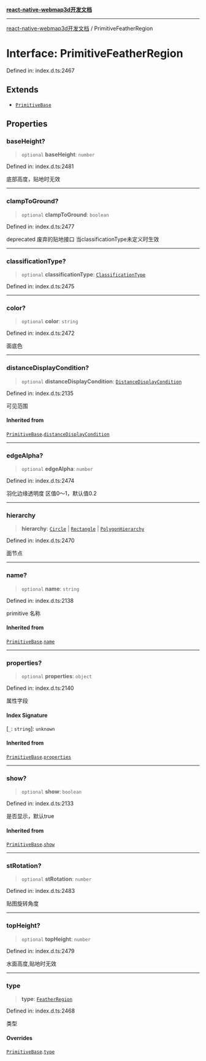 [**react-native-webmap3d开发文档**](../README.md)

***

[react-native-webmap3d开发文档](../globals.md) / PrimitiveFeatherRegion

# Interface: PrimitiveFeatherRegion

Defined in: index.d.ts:2467

## Extends

- [`PrimitiveBase`](PrimitiveBase.md)

## Properties

### baseHeight?

> `optional` **baseHeight**: `number`

Defined in: index.d.ts:2481

底部高度，贴地时无效

***

### clampToGround?

> `optional` **clampToGround**: `boolean`

Defined in: index.d.ts:2477

deprecated 废弃的贴地接口 当classificationType未定义时生效

***

### classificationType?

> `optional` **classificationType**: [`ClassificationType`](../enumerations/ClassificationType.md)

Defined in: index.d.ts:2475

***

### color?

> `optional` **color**: `string`

Defined in: index.d.ts:2472

面底色

***

### distanceDisplayCondition?

> `optional` **distanceDisplayCondition**: [`DistanceDisplayCondition`](DistanceDisplayCondition.md)

Defined in: index.d.ts:2135

可见范围

#### Inherited from

[`PrimitiveBase`](PrimitiveBase.md).[`distanceDisplayCondition`](PrimitiveBase.md#distancedisplaycondition)

***

### edgeAlpha?

> `optional` **edgeAlpha**: `number`

Defined in: index.d.ts:2474

羽化边缘透明度 区值0～1，默认值0.2

***

### hierarchy

> **hierarchy**: [`Circle`](Circle.md) \| [`Rectangle`](Rectangle.md) \| [`PolygonHierarchy`](PolygonHierarchy.md)

Defined in: index.d.ts:2470

面节点

***

### name?

> `optional` **name**: `string`

Defined in: index.d.ts:2138

primitive 名称

#### Inherited from

[`PrimitiveBase`](PrimitiveBase.md).[`name`](PrimitiveBase.md#name)

***

### properties?

> `optional` **properties**: `object`

Defined in: index.d.ts:2140

属性字段

#### Index Signature

\[`_`: `string`\]: `unknown`

#### Inherited from

[`PrimitiveBase`](PrimitiveBase.md).[`properties`](PrimitiveBase.md#properties)

***

### show?

> `optional` **show**: `boolean`

Defined in: index.d.ts:2133

是否显示，默认true

#### Inherited from

[`PrimitiveBase`](PrimitiveBase.md).[`show`](PrimitiveBase.md#show)

***

### stRotation?

> `optional` **stRotation**: `number`

Defined in: index.d.ts:2483

贴图旋转角度

***

### topHeight?

> `optional` **topHeight**: `number`

Defined in: index.d.ts:2479

水面高度,贴地时无效

***

### type

> **type**: [`FeatherRegion`](../enumerations/PrimitiveType.md#featherregion)

Defined in: index.d.ts:2468

类型

#### Overrides

[`PrimitiveBase`](PrimitiveBase.md).[`type`](PrimitiveBase.md#type)
